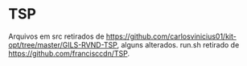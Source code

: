 # TSP

Arquivos em src retirados de https://github.com/carlosvinicius01/kit-opt/tree/master/GILS-RVND-TSP, alguns alterados.
run.sh retirado de https://github.com/francisccdn/TSP.
